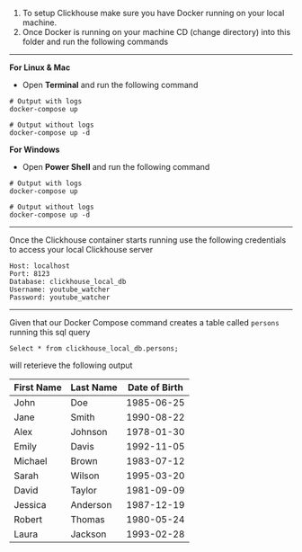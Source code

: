 1. To setup Clickhouse make sure you have Docker running on your local machine. <br>
2. Once Docker is running on your machine CD (change directory) into this folder and run the following commands
___

**For Linux & Mac**

* Open **Terminal** and run the following command <br>
       
```
# Output with logs
docker-compose up

# Output without logs
docker-compose up -d
```
**For Windows**
* Open **Power Shell** and run the following command
```
# Output with logs
docker-compose up

# Output without logs
docker-compose up -d
```
___
Once the Clickhouse container starts running use the following credentials to access your local Clickhouse server
```
Host: localhost
Port: 8123
Database: clickhouse_local_db
Username: youtube_watcher
Password: youtube_watcher
```
___

Given that our Docker Compose command creates a table called `persons` running this sql query 
```
Select * from clickhouse_local_db.persons;
```

will reterieve the following output

| First Name | Last Name | Date of Birth |
|------------|------------|---------------|
| John       | Doe        | 1985-06-25    |
| Jane       | Smith      | 1990-08-22    |
| Alex       | Johnson    | 1978-01-30    |
| Emily      | Davis      | 1992-11-05    |
| Michael    | Brown      | 1983-07-12    |
| Sarah      | Wilson     | 1995-03-20    |
| David      | Taylor     | 1981-09-09    |
| Jessica    | Anderson   | 1987-12-19    |
| Robert     | Thomas     | 1980-05-24    |
| Laura      | Jackson    | 1993-02-28    |


